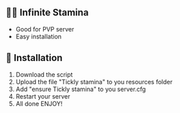 ## 🚶‍♀️ Infinite Stamina
- Good for PVP server
- Easy installation

## 💾 Installation
1. Download the script
2. Upload the file "Tickly stamina" to you resources folder
3. Add "ensure Tickly stamina" to you server.cfg
4. Restart your server
5. All done ENJOY!
